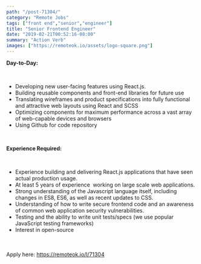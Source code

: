 ```yaml
---
path: "/post-71304/"
category: "Remote Jobs"
tags: ["front end","senior","engineer"]
title: "Senior Frontend Engineer"
date: "2019-02-21T00:52:16-08:00"
summary: "Action Verb"
images: ["https://remoteok.io/assets/logo-square.png"]
---
```


<p><strong>Day-to-Day:</strong></p><br /><ul><li>Developing new user-facing features using React.js.</li><li>Building reusable components and front-end libraries for future use</li><li>Translating wireframes and product specifications into fully functional and attractive web layouts using React and SCSS</li><li>Optimizing components for maximum performance across a vast array of web-capable devices and browsers</li><li>Using Github for code repository</li></ul><br /><p><strong>Experience Required:</strong></p><br /><ul><li>Experience building and delivering React.js applications that have seen actual production usage.</li><li>At least 5 years of experience&nbsp;&nbsp;working on large scale web applications.</li><li>Strong understanding of the Javascript language itself, including changes in ES8, ES6, as well as recent updates to CSS.</li><li>Understanding of how to write secure frontend code and an awareness of common web application security vulnerabilities.</li><li>Testing and the ability to write unit tests/specs (we use popular JavaScript testing frameworks)</li><li>Interest in open-source&nbsp;</li></ul>

<br/>
<br/>
Apply here: <A HREF="https://remoteok.io/l/71304">https://remoteok.io/l/71304</A>
